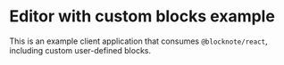 # Editor with custom blocks example

This is an example client application that consumes `@blocknote/react`, including custom user-defined blocks.

